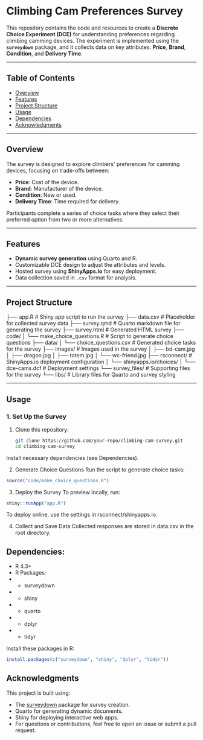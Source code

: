 # Climbing Cam Preferences Survey

This repository contains the code and resources to create a **Discrete Choice Experiment (DCE)** for understanding preferences regarding climbing camming devices. The experiment is implemented using the **`surveydown`** package, and it collects data on key attributes: **Price**, **Brand**, **Condition**, and **Delivery Time**.

---

## **Table of Contents**
- [Overview](#overview)
- [Features](#features)
- [Project Structure](#project-structure)
- [Usage](#usage)
- [Dependencies](#dependencies)
- [Acknowledgments](#acknowledgments)

---

## **Overview**
The survey is designed to explore climbers' preferences for camming devices, focusing on trade-offs between:
- **Price**: Cost of the device.
- **Brand**: Manufacturer of the device.
- **Condition**: New or used.
- **Delivery Time**: Time required for delivery.

Participants complete a series of choice tasks where they select their preferred option from two or more alternatives.

---

## **Features**
- **Dynamic survey generation** using Quarto and R.
- Customizable DCE design to adjust the attributes and levels.
- Hosted survey using **ShinyApps.io** for easy deployment.
- Data collection saved in `.csv` format for analysis.

---

## **Project Structure**
├── app.R # Shiny app script to run the survey 
├── data.csv # Placeholder for collected survey data 
├── survey.qmd # Quarto markdown file for generating the survey 
├── survey.html # Generated HTML survey 
├── code/
│ └── make_choice_questions.R # Script to generate choice questions 
├── data/
│ └── choice_questions.csv # Generated choice tasks for the survey 
├── images/ # Images used in the survey 
│ ├── bd-cam.jpg 
│ ├── dragon.jpg 
│ ├── totem.jpg 
│ └── wc-friend.jpg 
├── rsconnect/ # ShinyApps.io deployment configuration 
│ └── shinyapps.io/choices/ 
│ └── dce-cams.dcf # Deployment settings 
└── survey_files/ # Supporting files for the survey 
  └── libs/ # Library files for Quarto and survey styling


---

## **Usage**

### **1. Set Up the Survey**
1. Clone this repository:
   ```bash
   git clone https://github.com/your-repo/climbing-cam-survey.git
   cd climbing-cam-survey
   ```
Install necessary dependencies (see Dependencies).

2. Generate Choice Questions
Run the script to generate choice tasks:

```r
source("code/make_choice_questions.R")
```

3. Deploy the Survey
To preview locally, run:
```r
shiny::runApp("app.R")
```
To deploy online, use the settings in rsconnect/shinyapps.io.

4. Collect and Save Data
Collected responses are stored in data.csv in the root directory.

## Dependencies:
- R 4.3+
- R Packages:
- - surveydown
- - shiny
- - quarto
- - dplyr
- - tidyr

Install these packages in R:

```r
install.packages(c("surveydown", "shiny", "dplyr", "tidyr"))
```

## Acknowledgments
This project is built using:
- The [surveydown](https://surveydown.org) package for survey creation.
- Quarto for generating dynamic documents.
- Shiny for deploying interactive web apps.
- For questions or contributions, feel free to open an issue or submit a pull request.
